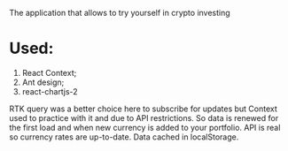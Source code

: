 The application that allows to try yourself in crypto investing

# Used:

1. React Context;
2. Ant design;
3. react-chartjs-2

RTK query was a better choice here to subscribe for updates but Context used to practice with it and due to API restrictions. So data is renewed for the first load and when new currency is added to your portfolio. API is real so currency rates are up-to-date. Data cached in localStorage.